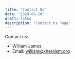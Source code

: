 ```yaml
---
title: "Contact Us"
date: "2024-06-28"
draft: false
description: "Contact Us Page"
---
```


Contact us:

- William James
- Email: william@xheroism.org
